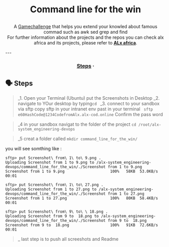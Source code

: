 <h1 align="center">

Command line for the win

</h1>

<p align="center">
 A <a href="https://cmdchallenge.com/">Gamechallenge</a> that helps you extend your knowled about famous commad such as awk sed grep and find <br>
	For further information about the projects and the repos you can check alx africa and its projects, please refer to <a href="https://www.alxafrica.com/"><b>ALx africa</b></a>.
</p>
---
<h3 align="center">
	<a href="#%EF%B8%8F-about">Steps</a>
	<span> · </span>
</h3>


## 🗣️ Steps

> _1. Open your Terminal (Ubuntu) put the Screenshots in Desktop 
> _2. navigate to YOur desktop by typing``cd ``
> _3. connect to your sandbox via sftp copy sftp in your intranet env past in your terminal ``  sftp e60HashCode@1234CodefromAlx.alx-cod.online ``
Confirm the pass word

> _4 in your sandbox navigat to the folder of the project ``cd /root/alx-system_engineering-devops``

> _5 creat a folder called ``mkdir command_line_for_the_win/``

you will see somthing like : 
```
sftp> put Screenshot\ from\ 1\ to\ 9.png .
Uploading Screenshot from 1 to 9.png to /alx-system_engineering-devops/command_line_for_the_win/./Screenshot from 1 to 9.png
Screenshot from 1 to 9.png                    100%   58KB  53.0KB/s   00:01

sftp> put Screenshot\ from\ 1\ to\ 27.png .
Uploading Screenshot from 1 to 27.png to /alx-system_engineering-devops/command_line_for_the_win/./Screenshot from 1 to 27.png
Screenshot from 1 to 27.png                   100%   80KB  58.4KB/s   00:01

sftp> put Screenshot\ from\ 9\ to\ \ 18.png .
Uploading Screenshot from 9 to  18.png to /alx-system_engineering-devops/command_line_for_the_win/./Screenshot from 9 to  18.png
Screenshot from 9 to  18.png                  100%   91KB  72.6KB/s   00:01
```
> _ last step is to push all screeshots and Readme 

